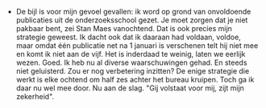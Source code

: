 - De bijl is voor mijn gevoel gevallen: ik word op grond van onvoldoende publicaties uit de onderzoeksschool gezet. Je moet zorgen dat je niet pakbaar bent, zei Stan Maes vanochtend. Dat is ook precies mijn strategie geweest. Ik dacht ook dat ik daaraan had voldaan, voldoe, maar omdat één publicatie net na 1 januari is verschenen telt hij niet mee en komt ik niet aan de vijf. Het is inderdaad te weinig, laten we eerlijk wezen. Goed. Ik heb nu al diverse waarschuwingen gehad. En steeds niet geluisterd. Zou er nog verbetering inzitten? De enige strategie die werkt is elke ochtend om half zes achter het bureau kruipen. Toch ga ik daar nu wel mee door. Nu aan de slag. "Gij volstaat voor mij, zijt mijn zekerheid".